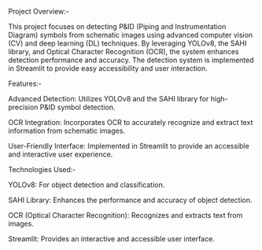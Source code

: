 Project Overview:-

This project focuses on detecting P&ID (Piping and Instrumentation Diagram) symbols from schematic images using advanced computer vision (CV) and deep learning (DL) techniques. By leveraging YOLOv8, the SAHI library, and Optical Character Recognition (OCR), the system enhances detection performance and accuracy. The detection system is implemented in Streamlit to provide easy accessibility and user interaction.

Features:-

Advanced Detection: Utilizes YOLOv8 and the SAHI library for high-precision P&ID symbol detection.

OCR Integration: Incorporates OCR to accurately recognize and extract text information from schematic images.

User-Friendly Interface: Implemented in Streamlit to provide an accessible and interactive user experience.

Technologies Used:-

YOLOv8: For object detection and classification.

SAHI Library: Enhances the performance and accuracy of object detection.

OCR (Optical Character Recognition): Recognizes and extracts text from images.

Streamlit: Provides an interactive and accessible user interface.
